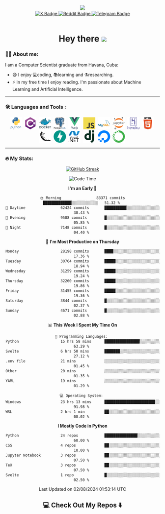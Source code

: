 <!--
**lorainemg/lorainemg** is a ✨ _special_ ✨ repository because its `README.md` (this file) appears on your GitHub profile.

Here are some ideas to get you started:
-->
<div id="header" align="center">
  <img src="https://media.giphy.com/media/L1R1tvI9svkIWwpVYr/giphy.gif" width="300"/>
  <div id="badges">
<!--     <a href="https://www.linkedin.com/in/lorainemg">
      <img src="https://img.shields.io/badge/LinkedIn-blue?style=for-the-badge&logo=linkedin&logoColor=white" alt="LinkedIn Badge"/>
    </a> -->
      <a href="https://twitter.com/u_knoth1ng">
      <img src="https://img.shields.io/badge/Twitter-black?style=for-the-badge&logo=x&logoColor=white" alt="X Badge"/>
    </a>
    <a href="https://www.reddit.com/user/u_knothing">
      <img src="https://img.shields.io/badge/Reddit-red?logo=reddit&logoColor=white&style=for-the-badge" alt="Reddit Badge"/>
    </a>
    <a href="https://t.me/u_knothing">
      <img src="https://img.shields.io/badge/Telegram-white?logo=telegram&style=for-the-badge" alt="Telegram Badge"/>
    </a>
  </div>
  <img src="https://komarev.com/ghpvc/?username=lorainemg&style=flat-square&color=red" alt=""/>
</div>

<h1 align="center">Hey there <img src="https://media.giphy.com/media/hvRJCLFzcasrR4ia7z/giphy.gif" width="40"></h1>

<!-- ![Jokes Card](https://readme-jokes.vercel.app/api?hideBorder&theme=react) -->

### 👩‍💻 About me:

I am a Computer Scientist graduate from Havana, Cuba:

<!-- - 🔭 I'm currently working as a Professor at the University of Havana, where I teach Logic, Programming and Machine Learning. -->
- 😄 I enjoy 💻coding, 📚learning and ⚗️researching.
- ⚡ In my free time I enjoy reading. I'm passionate about Machine Learning and Artificial Intelligence.
<!-- - :mailbox:How to reach me: [![Linkedin Badge](https://img.shields.io/badge/Loraine-blue?style=flat&logo=Linkedin&logoColor=white)](https://www.linkedin.com/in/lorainemg) -->

---

### :hammer_and_wrench: Languages and Tools :
<div align="center">
  <img src="https://github.com/devicons/devicon/blob/master/icons/python/python-original-wordmark.svg" title="Python" alt="Python" width="40" height="40"/>&nbsp;
    <img src="https://github.com/devicons/devicon/blob/master/icons/csharp/csharp-original.svg" title="CSharp" alt="CSharp" width="40" height="40"/>&nbsp;
<!--     <img src="https://github.com/devicons/devicon/blob/master/icons/typescript/typescript-original.svg" title="Typescript" alt="Typescript" width="40" height="40"/>&nbsp; -->
    <img src="https://github.com/devicons/devicon/blob/master/icons/docker/docker-original-wordmark.svg" title="Docker" alt="Docker" width="40" height="40"/>&nbsp;
    <img src="https://github.com/devicons/devicon/blob/master/icons/postgresql/postgresql-original-wordmark.svg" title="PostgreSQL" alt="PostgreSQL" width="40" height="40"/>&nbsp;
  <img src="https://github.com/devicons/devicon/blob/master/icons/vuejs/vuejs-original-wordmark.svg" title="Vue" alt="Vue" width="40" height="40"/>&nbsp;
<!--     <img src="https://github.com/devicons/devicon/blob/master/icons/pandas/pandas-original-wordmark.svg" title="Pandas" alt="Pandas" width="40" height="40"/>&nbsp; -->
<!--   <img src="https://github.com/devicons/devicon/blob/master/icons/tensorflow/tensorflow-original-wordmark.svg" title="Tensorflow" alt="Tensorflow" width="80" height="40"/>&nbsp; -->
<!--   <img src="https://github.com/devicons/devicon/blob/master/icons/tailwindcss/tailwindcss-original-wordmark.svg" title="Tailwind" alt="Tailwind" width="40" height="40"/>&nbsp; -->
<!--   <img src="https://github.com/devicons/devicon/blob/master/icons/sqlalchemy/sqlalchemy-original-wordmark.svg" title="SQLAlchemy" alt="SQLAlchemy" width="40" height="40"/>&nbsp; -->
<!--     <img src="https://github.com/devicons/devicon/blob/master/icons/pytest/pytest-original-wordmark.svg" title="Pytest" alt="Pytest" width="40" height="40"/>&nbsp; -->
    <img src="https://github.com/devicons/devicon/blob/master/icons/javascript/javascript-original.svg" title="JavaScript" alt="JavaScript" width="40" height="40"/>&nbsp;
<!--     <img src="https://github.com/devicons/devicon/blob/master/icons/numpy/numpy-original-wordmark.svg" title="Numpy" alt="Numpy" width="40" height="40"/>&nbsp; -->
<!--     <img src="https://github.com/devicons/devicon/blob/master/icons/npm/npm-original-wordmark.svg" title="NPM" alt="NPM" width="40" height="40"/>&nbsp; -->
<!--     <img src="https://github.com/devicons/devicon/blob/master/icons/nodejs/nodejs-original-wordmark.svg" title="nodejs" alt="nodejs" width="40" height="40"/>&nbsp; -->
    <img src="https://github.com/devicons/devicon/blob/master/icons/mysql/mysql-original-wordmark.svg" title="MySQL" alt="MySQL" width="40" height="40"/>&nbsp;
<!--     <img src="https://github.com/devicons/devicon/blob/master/icons/mongodb/mongodb-original-wordmark.svg" title="mongodb" alt="mongodb" width="40" height="40"/>&nbsp; -->
<!--     <img src="https://github.com/devicons/devicon/blob/master/icons/linux/linux-original.svg" title="linux" alt="linux" width="40" height="40"/>&nbsp; -->
<!--     <img src="https://github.com/devicons/devicon/blob/master/icons/latex/latex-original.svg" title="latex" alt="latex" width="40" height="40"/>&nbsp; -->
    <img src="https://github.com/devicons/devicon/blob/master/icons/jupyter/jupyter-original-wordmark.svg" title="Jupyter" alt="Jupyter" width="40" height="40"/>&nbsp;
    <img src="https://github.com/devicons/devicon/blob/master/icons/heroku/heroku-original-wordmark.svg" title="Heroku" alt="Heroku" width="40" height="40"/>&nbsp;
    <img src="https://github.com/devicons/devicon/blob/master/icons/html5/html5-original-wordmark.svg" title="HTML5" alt="HTML5" width="40" height="40"/>&nbsp;
    <img src="https://github.com/devicons/devicon/blob/master/icons/flask/flask-original.svg" title="Flask" alt="Flask" width="40" height="40"/>&nbsp;
    <img src="https://github.com/devicons/devicon/blob/master/icons/fastapi/fastapi-plain.svg" title="Fastapi" alt="Fastapi" width="40" height="40"/>&nbsp;
    <img src="https://github.com/devicons/devicon/blob/master/icons/dot-net/dot-net-original-wordmark.svg" title="DotNET" alt="DotNET" width="40" height="40"/>&nbsp;
    <img src="https://github.com/devicons/devicon/blob/master/icons/django/django-plain.svg" title="Django" alt="Django" width="40" height="40"/>&nbsp;
    <img src="https://github.com/devicons/devicon/blob/master/icons/digitalocean/digitalocean-original.svg" title="DigitalOcean" alt="DigitalOcean" width="40" height="40"/>&nbsp;
<!--     <img src="https://github.com/devicons/devicon/blob/master/icons/bash/bash-original.svg" title="bash" alt="bash" width="40" height="40"/>&nbsp; -->
    <img src="https://github.com/devicons/devicon/blob/master/icons/anaconda/anaconda-original.svg" title="Anaconda" alt="Anaconda" width="40" height="40"/>&nbsp;
</div>

---

### :fire: My Stats:

<div align="center">
  
[![GitHub Streak](http://github-readme-streak-stats.herokuapp.com?user=lorainemg&theme=github-dark-blue&hide_border=true)](https://github.com/lorainemg)

<!-- [![My GitHub stats](https://github-readme-stats.vercel.app/api?username=lorainemg&theme=github_dark&count_private=true&show_icons=true&hide_border=true)](https://github.com/lorainemg)-->

<!-- [![Readme Card](https://github-readme-stats.vercel.app/api/pin/?username=lorainemg&repo=lorainemg)](https://github.com/anuraghazra/github-readme-stats) -->


<!-- [![Top Langs](https://github-readme-stats.vercel.app/api/top-langs/?username=lorainemg&layout=compact&theme=github_dark&hide_border=true&hide=css&count_private=true)](https://github.com/lorainemg) -->

<!--START_SECTION:waka-->
![Code Time](http://img.shields.io/badge/Code%20Time-2%2C787%20hrs%208%20mins-blue)

**I'm an Early 🐤** 

```text
🌞 Morning                83371 commits       █████████████░░░░░░░░░░░░   51.32 % 
🌆 Daytime                62424 commits       ██████████░░░░░░░░░░░░░░░   38.43 % 
🌃 Evening                9508 commits        █░░░░░░░░░░░░░░░░░░░░░░░░   05.85 % 
🌙 Night                  7148 commits        █░░░░░░░░░░░░░░░░░░░░░░░░   04.40 % 
```
📅 **I'm Most Productive on Thursday** 

```text
Monday                   28198 commits       ████░░░░░░░░░░░░░░░░░░░░░   17.36 % 
Tuesday                  30764 commits       █████░░░░░░░░░░░░░░░░░░░░   18.94 % 
Wednesday                31259 commits       █████░░░░░░░░░░░░░░░░░░░░   19.24 % 
Thursday                 32260 commits       █████░░░░░░░░░░░░░░░░░░░░   19.86 % 
Friday                   31455 commits       █████░░░░░░░░░░░░░░░░░░░░   19.36 % 
Saturday                 3844 commits        █░░░░░░░░░░░░░░░░░░░░░░░░   02.37 % 
Sunday                   4671 commits        █░░░░░░░░░░░░░░░░░░░░░░░░   02.88 % 
```


📊 **This Week I Spent My Time On** 

```text
💬 Programming Languages: 
Python                   15 hrs 58 mins      ████████████████░░░░░░░░░   63.29 % 
Svelte                   6 hrs 50 mins       ███████░░░░░░░░░░░░░░░░░░   27.12 % 
.env file                21 mins             ░░░░░░░░░░░░░░░░░░░░░░░░░   01.45 % 
Other                    20 mins             ░░░░░░░░░░░░░░░░░░░░░░░░░   01.35 % 
YAML                     19 mins             ░░░░░░░░░░░░░░░░░░░░░░░░░   01.29 % 

💻 Operating System: 
Windows                  23 hrs 13 mins      ███████████████████████░░   91.98 % 
WSL                      2 hrs 1 min         ██░░░░░░░░░░░░░░░░░░░░░░░   08.02 % 
```

**I Mostly Code in Python** 

```text
Python                   24 repos            ███████████████░░░░░░░░░░   60.00 % 
CSS                      4 repos             ██░░░░░░░░░░░░░░░░░░░░░░░   10.00 % 
Jupyter Notebook         3 repos             ██░░░░░░░░░░░░░░░░░░░░░░░   07.50 % 
TeX                      3 repos             ██░░░░░░░░░░░░░░░░░░░░░░░   07.50 % 
Svelte                   1 repo              █░░░░░░░░░░░░░░░░░░░░░░░░   02.50 % 
```




 Last Updated on 02/08/2024 01:53:14 UTC
<!--END_SECTION:waka-->

<h2  align="center">💻 Check Out My Repos ⬇️ </h2>
  

